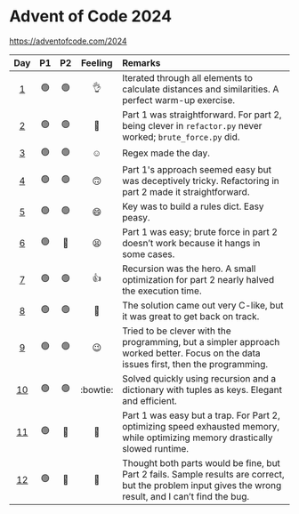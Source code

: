 # Advent of Code 2024

https://adventofcode.com/2024

| Day      | P1             | P2             | Feeling            | Remarks |
|:--------:|:--------------:|:--------------:|:------------------:|:--------|
| [1](01)  | :green_circle: | :green_circle: | :ok_hand:          | Iterated through all elements to calculate distances and similarities. A perfect warm-up exercise. |
| [2](02)  | :green_circle: | :green_circle: | :shrug:            | Part 1 was straightforward. For part 2, being clever in `refactor.py` never worked; `brute_force.py` did. |
| [3](03)  | :green_circle: | :green_circle: | :relaxed:          | Regex made the day. |
| [4](04)  | :green_circle: | :green_circle: | :upside_down_face: | Part 1's approach seemed easy but was deceptively tricky. Refactoring in part 2 made it straightforward. |
| [5](05)  | :green_circle: | :green_circle: | :smile:            | Key was to build a rules dict. Easy peasy. |
| [6](06)  | :green_circle: | :red_circle:   | :tired_face:       | Part 1 was easy; brute force in part 2 doesn’t work because it hangs in some cases. |
| [7](07)  | :green_circle: | :green_circle: | :thumbsup:         | Recursion was the hero. A small optimization for part 2 nearly halved the execution time. |
| [8](08)  | :green_circle: | :green_circle: | :hand_over_mouth:  | The solution came out very C-like, but it was great to get back on track.
| [9](09)  | :green_circle: | :green_circle: | :wink:             | Tried to be clever with the programming, but a simpler approach worked better. Focus on the data issues first, then the programming. |
| [10](10) | :green_circle: | :green_circle: | :bowtie:           | Solved quickly using recursion and a dictionary with tuples as keys. Elegant and efficient. |
| [11](11) | :green_circle: | :red_circle:   | :exploding_head:   | Part 1 was easy but a trap. For Part 2, optimizing speed exhausted memory, while optimizing memory drastically slowed runtime. |
| [12](12) | :green_circle: | :red_circle:   | :shrug:	          | Thought both parts would be fine, but Part 2 fails. Sample results are correct, but the problem input gives the wrong result, and I can’t find the bug. |
